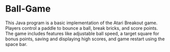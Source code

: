 # Ball-Game
This Java program is a basic implementation of the Atari Breakout game. Players control a paddle to bounce a ball, break bricks, and score points. The game includes features like adjustable ball speed, a target square for bonus points, saving and displaying high scores, and game restart using the space bar.
